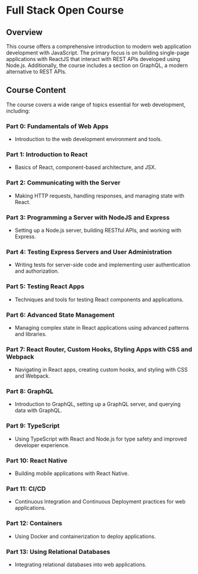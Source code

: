 # Full Stack Open Course

## Overview

This course offers a comprehensive introduction to modern web application development with JavaScript. The primary focus is on building single-page applications with ReactJS that interact with REST APIs developed using Node.js. Additionally, the course includes a section on GraphQL, a modern alternative to REST APIs.

## Course Content

The course covers a wide range of topics essential for web development, including:

### Part 0: Fundamentals of Web Apps
- Introduction to the web development environment and tools.

### Part 1: Introduction to React
- Basics of React, component-based architecture, and JSX.

### Part 2: Communicating with the Server
- Making HTTP requests, handling responses, and managing state with React.

### Part 3: Programming a Server with NodeJS and Express
- Setting up a Node.js server, building RESTful APIs, and working with Express.

### Part 4: Testing Express Servers and User Administration
- Writing tests for server-side code and implementing user authentication and authorization.

### Part 5: Testing React Apps
- Techniques and tools for testing React components and applications.

### Part 6: Advanced State Management
- Managing complex state in React applications using advanced patterns and libraries.

### Part 7: React Router, Custom Hooks, Styling Apps with CSS and Webpack
- Navigating in React apps, creating custom hooks, and styling with CSS and Webpack.

### Part 8: GraphQL
- Introduction to GraphQL, setting up a GraphQL server, and querying data with GraphQL.

### Part 9: TypeScript
- Using TypeScript with React and Node.js for type safety and improved developer experience.

### Part 10: React Native
- Building mobile applications with React Native.

### Part 11: CI/CD
- Continuous Integration and Continuous Deployment practices for web applications.

### Part 12: Containers
- Using Docker and containerization to deploy applications.

### Part 13: Using Relational Databases
- Integrating relational databases into web applications.
